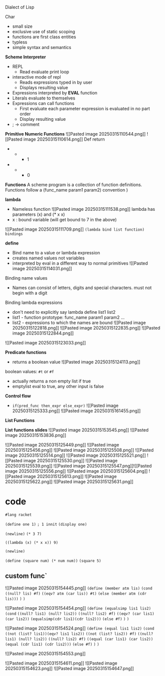 Dialect of Lisp

Char
- small size
- exclusive use of static scoping
- functions are first class entities
- typless
- simple syntax and semantics

**Scheme Interpreter**
- REPL
	- Read evaluate print loop
- interactive mode of repl
	- Reads expressions typed in by user
	- Displays resulting value
- Expressions interpreted by **EVAL** function
- Literals evaluate to themselves 
- Expressions can call functions
	- First evaluate each parameter expression is evaluated in no part order
	- Display resulting value
- ; -> comment

**Primitive Numeric Functions**
![[Pasted image 20250315110544.png]]
![[Pasted image 20250315110614.png]]
Def return
* * - 1
* + - 0

**Functions**
A scheme program is a collection of function definitions.
Functions follow a (func_name param1 param2) convention )

**lambda** 
- Nameless function
![[Pasted image 20250315111538.png]]
lambda has parameters (x) and (* x x)
- x : bound variable (will get bound to 7 in the above)

![[Pasted image 20250315111709.png]]
`(lambda bind list function) bindings`

**define**
- Bind name to a value or lambda expression
- creates named values not variables
- interpreted by eval in a different way to normal primitives
![[Pasted image 20250315114031.png]]

Binding name values
- Names can consist of letters, digits and special characters. must not begin with a digit

Binding lambda expressions
- don't need to explicitly say lambda
define list1 list2
- list1  - function prototype: func_name param1 param2 ...
- list2 - expressions to which the names are bound
![[Pasted image 20250315122818.png]]
![[Pasted image 20250315122835.png]]
![[Pasted image 20250315122844.png]]

![[Pasted image 20250315123033.png]]

 **Predicate functions**
 - returns a boolean value
 ![[Pasted image 20250315124113.png]]

boolean values:
`#t` or `#f`
- actually returns a non empty list if true
- emptylist eval to true, any other input is false


**Control flow**
- `if(pred_func then_expr else_expr)`
![[Pasted image 20250315125333.png]]
![[Pasted image 20250315161455.png]]


**List Functions**


**List functions slides**
![[Pasted image 20250315153545.png]]
![[Pasted image 20250315153836.png]]

![[Pasted image 20250315125449.png]]
![[Pasted image 20250315125456.png]]
![[Pasted image 20250315125508.png]]
![[Pasted image 20250315125514.png]]
![[Pasted image 20250315125521.png]]
![[Pasted image 20250315125530.png]]
![[Pasted image 20250315125539.png]]
![[Pasted image 20250315125547.png]]![[Pasted image 20250315125556.png]]
![[Pasted image 20250315125604.png]]
![[Pasted image 20250315125613.png]]
![[Pasted image 20250315125622.png]]
![[Pasted image 20250315125631.png]]


# code
`#lang racket`

`(define one 1)`
`; 1 innit`
`(display one)`

`(newline)`
`(* 3 7)`

`((lambda (x) (* x x)) 9)`

`(newline)`

`(define (square num) (* num num))`
`(square 5)`

## custom func`

![[Pasted image 20250315154445.png]]
`(define (member atm lis)`
`(cond`
`((null? lis) #f)`
`((eqv? atm (car lis)) #t)`
`(else (member atm (cdr lis)))`
`)`
`)`

![[Pasted image 20250315154454.png]]
`(define (equalsimp lis1 lis2)`
`(cond`
`((null? lis1) (null? lis2))`
`((null? lis2) #f)`
`((eqv? (car lis1) (car lis2))`
`(equalsimp(cdr lis1)(cdr lis2)))`
`(else #f)`
`)`
`)`

![[Pasted image 20250315154524.png]]
`(define (equal lis1 lis2)`
`(cond`
`((not (list? lis1))(eqv? lis1 lis2))`
`((not (list? lis2)) #f)`
`((null? lis1) (null? lis2))`
`((null? lis2) #f)`
`((equal (car lis1) (car lis2))`
`(equal (cdr lis1) (cdr lis2)))`
`(else #f)`
`)`
`)`


![[Pasted image 20250315154553.png]]

![[Pasted image 20250315154611.png]]
![[Pasted image 20250315154623.png]]
![[Pasted image 20250315154647.png]]
